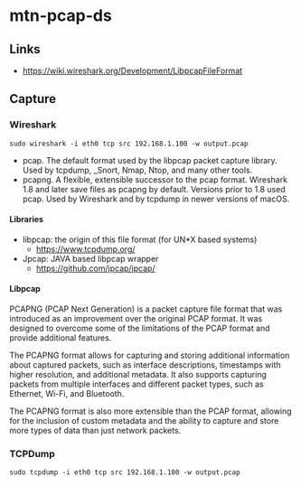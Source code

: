 # mtn-pcap-ds

## Links

* https://wiki.wireshark.org/Development/LibpcapFileFormat

## Capture




### Wireshark
```
sudo wireshark -i eth0 tcp src 192.168.1.100 -w output.pcap
```

* pcap. The default format used by the libpcap packet 
  capture library. Used by tcpdump, _Snort, Nmap, 
  Ntop, and many other tools.
* pcapng. A flexible, extensible successor to the pcap format. 
  Wireshark 1.8 and later save files as pcapng by default. 
  Versions prior to 1.8 used pcap. Used by Wireshark and 
  by tcpdump in newer versions of macOS.

#### Libraries

* libpcap: the origin of this file format (for UN*X based systems)
  * https://www.tcpdump.org/
* Jpcap: JAVA based libpcap wrapper
  * https://github.com/jpcap/jpcap/
  
#### Libpcap

PCAPNG (PCAP Next Generation) is a packet capture file format that was introduced as an improvement over the original PCAP format. It was designed to overcome some of the limitations of the PCAP format and provide additional features.

The PCAPNG format allows for capturing and storing additional information about captured packets, such as interface descriptions, timestamps with higher resolution, and additional metadata. It also supports capturing packets from multiple interfaces and different packet types, such as Ethernet, Wi-Fi, and Bluetooth.

The PCAPNG format is also more extensible than the PCAP format, allowing for the inclusion of custom metadata and the ability to capture and store more types of data than just network packets.

### TCPDump
```
sudo tcpdump -i eth0 tcp src 192.168.1.100 -w output.pcap
```

